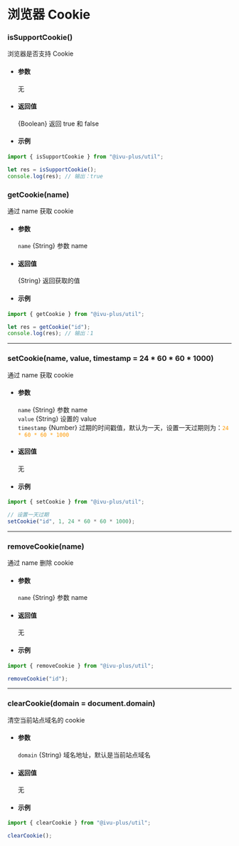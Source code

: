 # 浏览器 Cookie

### isSupportCookie()

浏览器是否支持 Cookie

- #### 参数

  无

- #### 返回值

  {Boolean} 返回 true 和 false

- #### 示例

```javascript
import { isSupportCookie } from "@ivu-plus/util";

let res = isSupportCookie();
console.log(res); // 输出：true
```

### getCookie(name)

通过 name 获取 cookie

- #### 参数

  `name` {String} 参数 name

- #### 返回值

  {String} 返回获取的值

- #### 示例

```javascript
import { getCookie } from "@ivu-plus/util";

let res = getCookie("id");
console.log(res); // 输出：1
```

---

### setCookie(name, value, timestamp = 24 \* 60 \* 60 \* 1000)

通过 name 获取 cookie

- #### 参数

  `name` {String} 参数 name  
  `value` {String} 设置的 value  
  `timestamp` {Number}
  过期的时间戳值，默认为一天，设置一天过期则为：<span style="color:#ff9900">`24 * 60 * 60 * 1000`</span>

- #### 返回值

  无

- #### 示例

```javascript
import { setCookie } from "@ivu-plus/util";

// 设置一天过期
setCookie("id", 1, 24 * 60 * 60 * 1000);
```

---

### removeCookie(name)

通过 name 删除 cookie

- #### 参数

  `name` {String} 参数 name

- #### 返回值

  无

- #### 示例

```javascript
import { removeCookie } from "@ivu-plus/util";

removeCookie("id");
```

---

### clearCookie(domain = document.domain)

清空当前站点域名的 cookie

- #### 参数

  `domain` {String} 域名地址，默认是当前站点域名

- #### 返回值

  无

- #### 示例

```javascript
import { clearCookie } from "@ivu-plus/util";

clearCookie();
```
